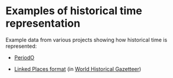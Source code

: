 # Examples of historical time representation

Example data from various projects showing how historical time is represented:

* [PeriodO](periodo/)

* [Linked Places format](linkedplaces/) (in [World Historical Gazetteer](https://whgazetteer.org))
